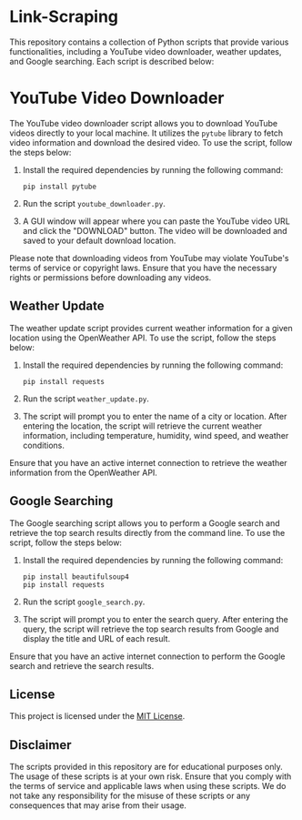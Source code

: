# Link-Scraping

This repository contains a collection of Python scripts that provide various functionalities, including a YouTube video downloader, weather updates, and Google searching. Each script is described below:

# YouTube Video Downloader

The YouTube video downloader script allows you to download YouTube videos directly to your local machine. It utilizes the `pytube` library to fetch video information and download the desired video. To use the script, follow the steps below:

1. Install the required dependencies by running the following command:

   ```
   pip install pytube
   ```

2. Run the script `youtube_downloader.py`.

3. A GUI window will appear where you can paste the YouTube video URL and click the "DOWNLOAD" button. The video will be downloaded and saved to your default download location.

Please note that downloading videos from YouTube may violate YouTube's terms of service or copyright laws. Ensure that you have the necessary rights or permissions before downloading any videos.

## Weather Update

The weather update script provides current weather information for a given location using the OpenWeather API. To use the script, follow the steps below:

1. Install the required dependencies by running the following command:

   ```
   pip install requests
   ```

2. Run the script `weather_update.py`.

3. The script will prompt you to enter the name of a city or location. After entering the location, the script will retrieve the current weather information, including temperature, humidity, wind speed, and weather conditions.

Ensure that you have an active internet connection to retrieve the weather information from the OpenWeather API.

## Google Searching

The Google searching script allows you to perform a Google search and retrieve the top search results directly from the command line. To use the script, follow the steps below:

1. Install the required dependencies by running the following command:

   ```
   pip install beautifulsoup4
   pip install requests
   ```

2. Run the script `google_search.py`.

3. The script will prompt you to enter the search query. After entering the query, the script will retrieve the top search results from Google and display the title and URL of each result.

Ensure that you have an active internet connection to perform the Google search and retrieve the search results.

## License

This project is licensed under the [MIT License](LICENSE).

## Disclaimer

The scripts provided in this repository are for educational purposes only. The usage of these scripts is at your own risk. Ensure that you comply with the terms of service and applicable laws when using these scripts. We do not take any responsibility for the misuse of these scripts or any consequences that may arise from their usage.
